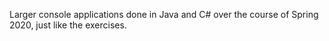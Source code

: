 Larger console applications done in Java and C# over the course of Spring 2020, just like the exercises. 
